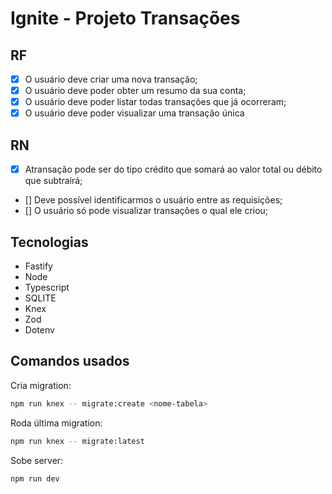 # Ignite - Projeto Transações

## RF

- [x] O usuário deve criar uma nova transação;
- [x] O usuário deve poder obter um resumo da sua conta;
- [x] O usuário deve poder listar todas transações que já ocorreram;
- [x] O usuário deve poder visualizar uma transação única

## RN

- [x] Atransação pode ser do tipo crédito que somará ao valor total ou débito que subtrairá;
- [] Deve possível identificarmos o usuário entre as requisições;
- [] O usuário só pode visualizar transações o qual ele criou; 

## Tecnologias
- Fastify
- Node
- Typescript
- SQLITE
- Knex
- Zod
- Dotenv

## Comandos usados

Cria migration:
```bash
npm run knex -- migrate:create <nome-tabela>
```

Roda última migration:
```bash
npm run knex -- migrate:latest 
```

Sobe server:
```bash
npm run dev 
```
